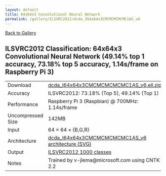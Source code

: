 ```yaml
---
layout: default
title: 64x64x3 Convolutional Neural Network
permalink: /gallery/ILSVRC2012/dcda_I64x64x3CMCMCMCMCMC1AS_v6
---
```


[Back to Gallery](/ELL/gallery)

## ILSVRC2012 Classification: 64x64x3 Convolutional Neural Network (49.14% top 1 accuracy, 73.18% top 5 accuracy, 1.14s/frame on Raspberry Pi 3)

<table class="table table-striped table-bordered">
    <tr>
        <td> Download </td>
        <td colspan="3"> <a href="https://github.com/Microsoft/ELL-models/raw/master/models/ILSVRC2012/dcda_I64x64x3CMCMCMCMCMC1AS_v6/dcda_I64x64x3CMCMCMCMCMC1AS_v6.ell.zip">dcda_I64x64x3CMCMCMCMCMC1AS_v6.ell.zip</a></td>
    </tr>
    <tr>
        <td> Accuracy </td>
        <td colspan="3"> ILSVRC2012: 73.18% (Top 5), 49.14% (Top 1) </td>
    </tr>
    <tr>
        <td> Performance </td>
        <td colspan="3"> Raspberry Pi 3 (Raspbian) @ 700MHz: 1.14s/frame </td>
    </tr>
    <tr>
        <td> Uncompressed Size </td>
        <td colspan="3"> 142MB </td>
    </tr>
    <tr>
        <td> Input </td>
        <td colspan="3"> 64 &times; 64 &times; {B,G,R} </td>
    </tr>
    <tr>
        <td> Architecture </td>
        <td>
            <a href="https://github.com/Microsoft/ELL-models/raw/master/models/ILSVRC2012/dcda_I64x64x3CMCMCMCMCMC1AS_v6/dcda_I64x64x3CMCMCMCMCMC1AS_v6.cntk.svg?sanitize=true" target="_blank">dcda_I64x64x3CMCMCMCMCMC1AS_v6 architecture (SVG)</a>
        </td>
    </tr>
    <tr>
        <td> Output </td>
        <td colspan="3"> <a href="https://github.com/Microsoft/ELL-models/raw/master/models/ILSVRC2012/categories.txt">ILSVRC2012 1000 classes</a> </td>
    </tr>
    <tr>
        <td> Notes </td>
        <td colspan="3"> Trained by v-jlema@microsoft.com using CNTK 2.2 </td>
    </tr>
</table>

